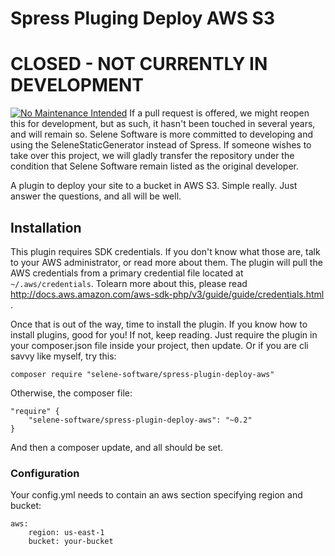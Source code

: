 Spress Pluging Deploy AWS S3
============================

# CLOSED - NOT CURRENTLY IN DEVELOPMENT
[![No Maintenance Intended](http://unmaintained.tech/badge.svg)](http://unmaintained.tech/)
If a pull request is offered, we might reopen this for development, but as such, it hasn't been touched in several years, and will remain so.  Selene Software is more committed to developing and using the SeleneStaticGenerator instead of Spress.  If someone wishes to take over this project, we will gladly transfer the repository under the condition that Selene Software remain listed as the original developer.

A plugin to deploy your site to a bucket in AWS S3.  Simple really.  Just answer the questions, and all will be well.

## Installation
This plugin requires SDK credentials.  If you don't know what those are, talk to your AWS administrator, or read more about them.  The plugin will pull the AWS credentials from a primary credential file located at `~/.aws/credentials`.  Tolearn more about this, please read http://docs.aws.amazon.com/aws-sdk-php/v3/guide/guide/credentials.html .

Once that is out of the way, time to install the plugin.  If you know how to install plugins, good for you!  If not, keep reading.  Just require the plugin in your composer.json file inside your project, then update.  Or if you are cli savvy like myself, try this:

    composer require "selene-software/spress-plugin-deploy-aws"

Otherwise, the composer file:

    "require" {
        "selene-software/spress-plugin-deploy-aws": "~0.2"
    }

And then a composer update, and all should be set.

### Configuration

Your config.yml needs to contain an aws section specifying region and bucket:

    aws:
        region: us-east-1
        bucket: your-bucket
